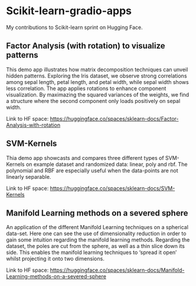# Scikit-learn-gradio-apps
My contributions to Scikit-learn sprint on Hugging Face.

##  Factor Analysis (with rotation) to visualize patterns

This demo app illustrates how matrix decomposition techniques can unveil hidden patterns. Exploring the Iris dataset, we observe strong correlations among sepal length, petal length, and petal width, while sepal width shows less correlation. The app applies rotations to enhance component visualization. By maximazing the squared variances of the weights, we find a structure where the second component only loads positively on sepal width. 

Link to HF space: https://huggingface.co/spaces/sklearn-docs/Factor-Analysis-with-rotation

## SVM-Kernels

Thia demo app showcasts and compares three different types of SVM-Kernels on example dataset and randomized data: linear, poly and rbf. The polynomial and RBF are especially useful when the data-points are not linearly separable.

Link to HF space: https://huggingface.co/spaces/sklearn-docs/SVM-Kernels

## Manifold Learning methods on a severed sphere

An application of the different Manifold Learning techniques on a spherical data-set. Here one can see the use of dimensionality reduction in order to gain some intuition regarding the manifold learning methods. Regarding the dataset, the poles are cut from the sphere, as well as a thin slice down its side. This enables the manifold learning techniques to ‘spread it open’ whilst projecting it onto two dimensions.

Link to HF space: https://huggingface.co/spaces/sklearn-docs/Manifold-Learning-methods-on-a-severed-sphere
